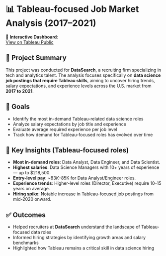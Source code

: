 # 📊 Tableau-focused Job Market Analysis (2017–2021)

🔗 **Interactive Dashboard**:  
[View on Tableau Public](https://public.tableau.com/shared/RGZDTPKJY?:display_count=n&:origin=viz_share_link)

## 📁 Project Summary

This project was conducted for **DataSearch**, a recruiting firm specializing in tech and analytics talent. 
The analysis focuses specifically on **data science job postings that require Tableau skills**, 
aiming to uncover hiring trends, salary expectations, and experience levels across the U.S. market from **2017 to 2021**.

## 🎯 Goals

- Identify the most in-demand Tableau-related data science roles
- Analyze salary expectations by job title and experience
- Evaluate average required experience per job level
- Track how demand for Tableau-focused roles has evolved over time

## 📌 Key Insights (Tableau-focused roles)

- **Most in-demand roles**: Data Analyst, Data Engineer, and Data Scientist.
- **Highest salaries**: Data Science Managers with 10+ years of experience — up to $218,500.
- **Entry-level pay**: ~$83K–$85K for Data Analyst/Engineer roles.
- **Experience trends**: Higher-level roles (Director, Executive) require 10–15 years on average.
- **Hiring spike**: Notable increase in Tableau-focused job postings from mid-2020 onward.


## ✅ Outcomes

- Helped recruiters at **DataSearch** understand the landscape of Tableau-focused data roles
- Informed hiring strategies by identifying growth areas and salary benchmarks
- Highlighted how Tableau remains a critical skill in data science hiring


